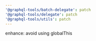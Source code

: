 ```yaml
---
'@graphql-tools/batch-delegate': patch
'@graphql-tools/delegate': patch
'@graphql-tools/utils': patch
---
```


enhance: avoid using globalThis
